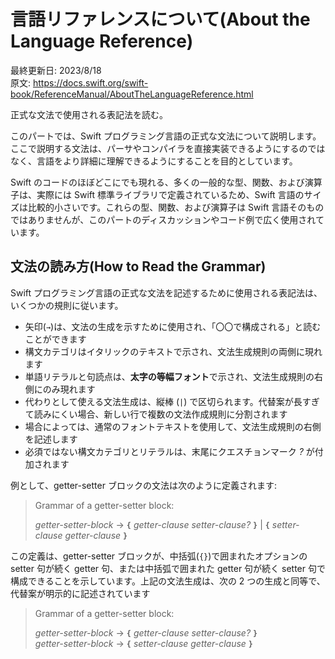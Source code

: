 # 言語リファレンスについて\(About the Language Reference\)

最終更新日: 2023/8/18  
原文: https://docs.swift.org/swift-book/ReferenceManual/AboutTheLanguageReference.html

正式な文法で使用される表記法を読む。

このパートでは、Swift プログラミング言語の正式な文法について説明します。ここで説明する文法は、パーサやコンパイラを直接実装できるようにするのではなく、言語をより詳細に理解できるようにすることを目的としています。

Swift のコードのほぼどこにでも現れる、多くの一般的な型、関数、および演算子は、実際には Swift 標準ライブラリで定義されているため、Swift 言語のサイズは比較的小さいです。これらの型、関数、および演算子は Swift 言語そのものではありませんが、このパートのディスカッションやコード例で広く使用されています。

## 文法の読み方\(How to Read the Grammar\)

Swift プログラミング言語の正式な文法を記述するために使用される表記法は、いくつかの規則に従います。

* 矢印\(`→`\)は、文法の生成を示すために使用され、「〇〇で構成される」と読むことができます
* 構文カテゴリはイタリックのテキストで示され、文法生成規則の両側に現れます
* 単語リテラルと句読点は、**太字の等幅フォント**で示され、文法生成規則の右側にのみ現れます
* 代わりとして使える文法生成は、縦棒 \(`|`\) で区切られます。代替案が長すぎて読みにくい場合、新しい行で複数の文法作成規則に分割されます
* 場合によっては、通常のフォントテキストを使用して、文法生成規則の右側を記述します
* 必須ではない構文カテゴリとリテラルは、末尾にクエスチョンマーク _?_ が付加されます

例として、getter-setter ブロックの文法は次のように定義されます:

> Grammar of a getter-setter block:
>
> *getter-setter-block* → **`{`** *getter-clause* *setter-clause*_?_ **`}`** | **`{`** *setter-clause* *getter-clause* **`}`**

この定義は、getter-setter ブロックが、中括弧\(`{}`\)で囲まれたオプションの setter 句が続く getter 句、または中括弧で囲まれた getter 句が続く setter 句で構成できることを示しています。上記の文法生成は、次の 2 つの生成と同等で、代替案が明示的に記述されています

> Grammar of a getter-setter block:
>
>
> *getter-setter-block* → **`{`** *getter-clause* *setter-clause*_?_ **`}`** \
> *getter-setter-block* → **`{`** *setter-clause* *getter-clause* **`}`**

